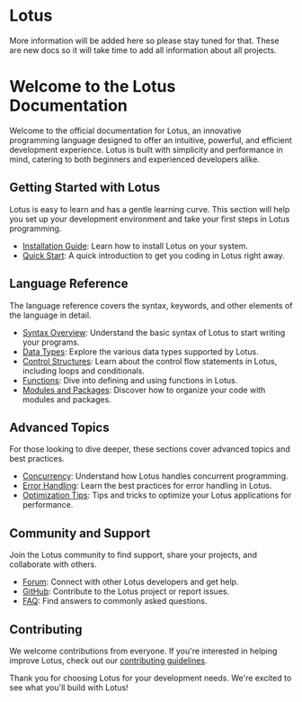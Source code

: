 # Lotus

More information will be added here so please stay tuned for that. These are new docs so it will take time to add all information about all projects.

# Welcome to the Lotus Documentation

Welcome to the official documentation for Lotus, an innovative programming language designed to offer an intuitive, powerful, and efficient development experience. Lotus is built with simplicity and performance in mind, catering to both beginners and experienced developers alike.

## Getting Started with Lotus

Lotus is easy to learn and has a gentle learning curve. This section will help you set up your development environment and take your first steps in Lotus programming.

- [Installation Guide](/lotus/installation.md): Learn how to install Lotus on your system.
- [Quick Start](/lotus/quick-start.md): A quick introduction to get you coding in Lotus right away.

## Language Reference

The language reference covers the syntax, keywords, and other elements of the language in detail.

- [Syntax Overview](/lotus/syntax-overview.md): Understand the basic syntax of Lotus to start writing your programs.
- [Data Types](/data-types): Explore the various data types supported by Lotus.
- [Control Structures](/control-structures): Learn about the control flow statements in Lotus, including loops and conditionals.
- [Functions](/functions): Dive into defining and using functions in Lotus.
- [Modules and Packages](/modules-and-packages): Discover how to organize your code with modules and packages.

## Advanced Topics

For those looking to dive deeper, these sections cover advanced topics and best practices.

- [Concurrency](/concurrency): Understand how Lotus handles concurrent programming.
- [Error Handling](/error-handling): Learn the best practices for error handling in Lotus.
- [Optimization Tips](/optimization-tips): Tips and tricks to optimize your Lotus applications for performance.

## Community and Support

Join the Lotus community to find support, share your projects, and collaborate with others.

- [Forum](https://yourforum.link): Connect with other Lotus developers and get help.
- [GitHub](https://yourgithub.link): Contribute to the Lotus project or report issues.
- [FAQ](/faq): Find answers to commonly asked questions.

## Contributing

We welcome contributions from everyone. If you're interested in helping improve Lotus, check out our [contributing guidelines](/contributing).

Thank you for choosing Lotus for your development needs. We're excited to see what you'll build with Lotus!
